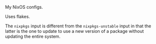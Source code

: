 
My NixOS configs.

Uses flakes.

The `nixpkgs` input is different from the `nixpkgs-unstable` input in that the latter is the one to update to use a new version of a package without updating the entire system.

